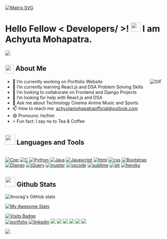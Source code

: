 [![Matrix SVG](https://raw.githubusercontent.com/rodrigograca31/rodrigograca31/master/matrix.svg)](https://www.linkedin.com/in/achyuta-kumar-mohapatra-54894a21a/) 
<h1> Hello Fellow < Developers/ >! <img src = "https://raw.githubusercontent.com/MartinHeinz/MartinHeinz/master/wave.gif" width = 30px> I am Achyuta Mohapatra.</h1>
<p align='center'>
</p>
<p>
  <a href="https://github.com/DenverCoder1/readme-typing-svg"><img src="https://readme-typing-svg.herokuapp.com?&font=IBM+Plex+Sans&color=abcdef&size=20&lines=Welcome+to+my+GitHub+Profile!;I'm+an+IT+Under+Graduate+from+India;I'm+a+CPP+and+Python+Programmer;I'm+Web+Developer+and+Designer" /></a>
</p>
<h2><img src="https://emojis.slackmojis.com/emojis/images/1579216111/7550/pikachu_wave.gif?1579216111" align="center"
                width="28" />     About Me </h2>
<img align="right" alt="GIF" src="https://media.giphy.com/media/MC6eSuC3yypCU/giphy.gif" />

- 🔭 I’m currently working on Portfolio Website
- 🌱 I’m currently learning React.js and DSA Problem Solving Skills
- 👯 I’m looking to collaborate on Frontend and Django Projects
- 🤔 I’m looking for help with React.js and DSA
- 💬 Ask me about Technology Cinema Anime Music and Sports
- 📫 How to reach me: achyutamohapatraofficial@outlook.com
- 😄 Pronouns: he/him
- ⚡ Fun fact: I say no to Tea & Coffee

<h2> <img src = "https://media2.giphy.com/media/QssGEmpkyEOhBCb7e1/giphy.gif?cid=ecf05e47a0n3gi1bfqntqmob8g9aid1oyj2wr3ds3mg700bl&rid=giphy.gif" width = 32px> Languages and Tools </h2>
<br>  
<a href="#" target="_blank"><img alt="Cpp" src="https://img.shields.io/badge/C%2B%2B-00599C?style=for-the-badge&logo=c%2B%2B&logoColor=white"></a>
<a href="#" target="_blank"><img alt="C" src="https://img.shields.io/badge/C-00599C?style=for-the-badge&logo=c&logoColor=white"></a>
<a href="#" target="_blank"><img alt="Python" src="https://img.shields.io/badge/Python-3776AB?style=for-the-badge&logo=python&logoColor=white"></a>
<a href="#" target="_blank"> <img alt="Java" src="https://img.shields.io/badge/Java-ED8B00?style=for-the-badge&logo=java&logoColor=white"></a>
<a href="#" target="_blank"><img alt="Javascript" src="https://img.shields.io/badge/JavaScript-323330?style=for-the-badge&logo=javascript&logoColor=F7DF1E"></a>
<a href="#" target="_blank"><img alt="html" src="https://img.shields.io/badge/HTML5-E34F26?style=for-the-badge&logo=html5&logoColor=white"></a>
<a href="#" target="_blank"><img alt="css" src="https://img.shields.io/badge/CSS3-1572B6?style=for-the-badge&logo=css3&logoColor=white"></a>
<a href="#" target="_blank"><img alt="Bootstrap" src="https://img.shields.io/badge/Bootstrap-563D7C?style=for-the-badge&logo=bootstrap&logoColor=white"></a>
<a href="#" target="_blank"><img alt="Django" src="https://img.shields.io/badge/Django-092E20?style=for-the-badge&logo=django&logoColor=green"></a>
<a href="#" target="_blank"><img alt="jQuery" src="https://img.shields.io/badge/jQuery-0769AD?style=for-the-badge&logo=jquery&logoColor=white"></a>
<a href="#" target="_blank"><img alt="jyupter" src="https://img.shields.io/badge/Jupyter-F37626.svg?&style=for-the-badge&logo=Jupyter&logoColor=white"></a>
<a href="#" target="_blank"><img alt="vscode" src="https://img.shields.io/badge/Visual_Studio_Code-0078D4?style=for-the-badge&logo=visual%20studio%20code&logoColor=white"></a>
<a href="#" target="_blank"><img alt="sublime" src="https://img.shields.io/badge/sublime_text-%23575757.svg?&style=for-the-badge&logo=sublime-text&logoColor=important"></a>
<a href="#" target="_blank"><img alt="git" src="https://img.shields.io/badge/GIT-E44C30?style=for-the-badge&logo=git&logoColor=white"></a>
<a href="#" target="_blank"><img alt="heroku" src="https://img.shields.io/badge/Heroku-430098?style=for-the-badge&logo=heroku&logoColor=white"></a>
<br>  
    
<h2><img src = "https://i.pinimg.com/originals/65/c4/f4/65c4f452571be1261e9c623f7da488ac.gif" width = 32px> Github Stats </h2>
 
  
  ![Anurag's GitHub stats](https://github-readme-stats.vercel.app/api?username=AchyutaMohapatra&theme=dark&show_icons=true)
  
  [![My Awesome Stats](https://awesome-github-stats.azurewebsites.net/user-stats/AchyutaMohapatra)](https://git.io/awesome-stats-card)

[![Visits Badge](https://badges.pufler.dev/visits/AchyutaMohapatra-r/AchyutaMohapatra-r?style=for-the-badge)](https://github.com/AchyutaMohapatra)  
<a href="#" target="_blank"><img alt="portfolio" src="https://img.shields.io/badge/portfolio-%23.svg?&style=for-the-badge&logo=&logoColor=white%22"></a>
<a href="#" target="_blank"><img alt="linkedin" src="https://img.shields.io/badge/linkedin-%230077B5.svg?&style=for-the-badge&logo=linkedin&logoColor=white"></a>
[<img src="https://img.shields.io/badge/twitter-%231DA1F2.svg?&style=for-the-badge&logo=twitter&logoColor=white" />](#) 
[<img src="https://img.shields.io/badge/facebook-%231877F2.svg?&style=for-the-badge&logo=facebook&logoColor=white" />](#)
[<img src="https://img.shields.io/badge/instagram-%23E4405F.svg?&style=for-the-badge&logo=instagram&logoColor=white">](#)
[<img src="	https://img.shields.io/badge/Gmail-D14836?style=for-the-badge&logo=gmail&logoColor=white" />](#) 
[<img src="https://img.shields.io/badge/WhatsApp-25D366?style=for-the-badge&logo=whatsapp&logoColor=white" />](#)
[<img src="https://img.shields.io/badge/Telegram-2CA5E0?style=for-the-badge&logo=telegram&logoColor=white" />](#) 
</p>

<a href="https://github.com/404"><img src="https://user-images.githubusercontent.com/73097560/115834477-dbab4500-a447-11eb-908a-139a6edaec5c.gif"></a>


